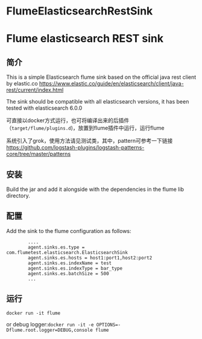 # FlumeElasticsearchRestSink
Flume elasticsearch REST sink
=============================

简介
--

This is a simple Elasticsearch flume sink based on the official java rest client by elastic.co https://www.elastic.co/guide/en/elasticsearch/client/java-rest/current/index.html

The sink should be compatible with all elasticsearch versions, it has been tested with elasticsearch 6.0.0

可直接以docker方式运行，也可将编译出来的后插件（`target/flume/plugins.d`)，放置到flume插件中运行，运行flume

系统引入了grok，使用方法请见测试类，其中，pattern可参考一下链接
https://github.com/logstash-plugins/logstash-patterns-core/tree/master/patterns

安装
--

Build the jar and add it alongside with the dependencies in the flume lib directory.

配置
--

Add the sink to the flume configuration as follows:
```
        ....
        agent.sinks.es.type = com.flumetest.elasticsearch.ElasticsearchSink
        agent.sinks.es.hosts = host1:port1,host2:port2
        agent.sinks.es.indexName = test
        agent.sinks.es.indexType = bar_type
        agent.sinks.es.batchSize = 500
        ...
```

运行
--
`docker run -it flume`

or debug logger:`docker run -it -e OPTIONS=-Dflume.root.logger=DEBUG,console flume`
